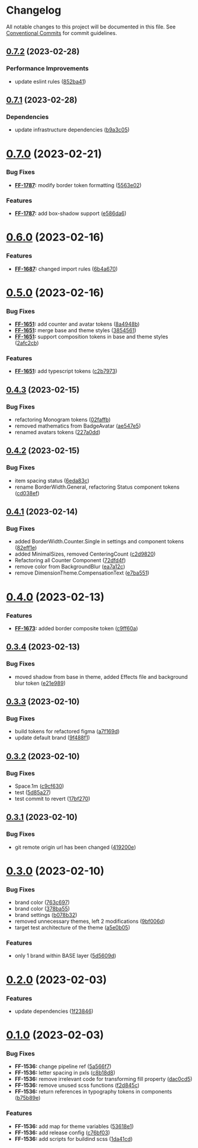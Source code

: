 # Changelog

All notable changes to this project will be documented in this file. See
[Conventional Commits](https://conventionalcommits.org) for commit guidelines.

## [0.7.2](https://git.sbercloud.tech/sbercloud-ui/tokens-design-system/figma-tokens/compare/npm0.7.1...npm0.7.2) (2023-02-28)


### Performance Improvements

* update eslint rules ([852ba41](https://git.sbercloud.tech/sbercloud-ui/tokens-design-system/figma-tokens/commit/852ba41a0f1a2e046bd438e0d371c34b79c8ac20))

## [0.7.1](https://git.sbercloud.tech/sbercloud-ui/tokens-design-system/figma-tokens/compare/npm0.7.0...npm0.7.1) (2023-02-28)


### Dependencies

* update infrastructure dependencies ([b9a3c05](https://git.sbercloud.tech/sbercloud-ui/tokens-design-system/figma-tokens/commit/b9a3c05a29a547e333f7b073c75cd819f405f4ef))

# [0.7.0](https://git.sbercloud.tech/sbercloud-ui/tokens-design-system/figma-tokens/compare/npm0.6.0...npm0.7.0) (2023-02-21)


### Bug Fixes

* **[FF-1787](https://jira.sbercloud.tech/browse/FF-1787):** modify border token formatting ([5563e02](https://git.sbercloud.tech/sbercloud-ui/tokens-design-system/figma-tokens/commit/5563e02d40825b4888632e72258e2aaef78e028f))


### Features

* **[FF-1787](https://jira.sbercloud.tech/browse/FF-1787):** add box-shadow support ([e586da6](https://git.sbercloud.tech/sbercloud-ui/tokens-design-system/figma-tokens/commit/e586da6502c2e733ff76df8b3c31a4e04ac7b52f))

# [0.6.0](https://git.sbercloud.tech/sbercloud-ui/tokens-design-system/figma-tokens/compare/npm0.5.0...npm0.6.0) (2023-02-16)


### Features

* **[FF-1687](https://jira.sbercloud.tech/browse/FF-1687):** changed import rules ([6b4a670](https://git.sbercloud.tech/sbercloud-ui/tokens-design-system/figma-tokens/commit/6b4a67097d6bd91935a5e18ee59ccba0dd308595))

# [0.5.0](https://git.sbercloud.tech/sbercloud-ui/tokens-design-system/figma-tokens/compare/npm0.4.3...npm0.5.0) (2023-02-16)


### Bug Fixes

* **[FF-1651](https://jira.sbercloud.tech/browse/FF-1651):** add counter and avatar tokens ([8a4948b](https://git.sbercloud.tech/sbercloud-ui/tokens-design-system/figma-tokens/commit/8a4948bcfbdca2aae119b762daeb776a6a528674))
* **[FF-1651](https://jira.sbercloud.tech/browse/FF-1651):** merge base and theme styles ([3854561](https://git.sbercloud.tech/sbercloud-ui/tokens-design-system/figma-tokens/commit/385456170a6320203312d72cb6d820b5d0055392))
* **[FF-1651](https://jira.sbercloud.tech/browse/FF-1651):** support composition tokens in base and theme styles ([2afc2cb](https://git.sbercloud.tech/sbercloud-ui/tokens-design-system/figma-tokens/commit/2afc2cb486d6f9b40da4765ca325738a60c7c1ea))


### Features

* **[FF-1651](https://jira.sbercloud.tech/browse/FF-1651):** add typescript tokens ([c2b7973](https://git.sbercloud.tech/sbercloud-ui/tokens-design-system/figma-tokens/commit/c2b7973ada8c180d03f1e8f68773648e9cfe8c7a))

## [0.4.3](https://git.sbercloud.tech/sbercloud-ui/tokens-design-system/figma-tokens/compare/npm0.4.2...npm0.4.3) (2023-02-15)


### Bug Fixes

* refactoring Monogram tokens ([02faffb](https://git.sbercloud.tech/sbercloud-ui/tokens-design-system/figma-tokens/commit/02faffbc2e88c266f02930cf1e683285beab2011))
* removed mathematics from BadgeAvatar ([ae547e5](https://git.sbercloud.tech/sbercloud-ui/tokens-design-system/figma-tokens/commit/ae547e52c5edc5a485aa46b5f9f9c4f0a82fe77c))
* renamed avatars tokens ([227a0dd](https://git.sbercloud.tech/sbercloud-ui/tokens-design-system/figma-tokens/commit/227a0dd3026223da5a036ad7968d684418ad6810))

## [0.4.2](https://git.sbercloud.tech/sbercloud-ui/tokens-design-system/figma-tokens/compare/npm0.4.1...npm0.4.2) (2023-02-15)


### Bug Fixes

* item spacing status ([6eda83c](https://git.sbercloud.tech/sbercloud-ui/tokens-design-system/figma-tokens/commit/6eda83ce120a118c67565056ff1c775bfab9ee0d))
* rename BorderWidth.General, refactoring Status component tokens ([cd038ef](https://git.sbercloud.tech/sbercloud-ui/tokens-design-system/figma-tokens/commit/cd038efc8431248a18c58472d17780d70ac2a0ff))

## [0.4.1](https://git.sbercloud.tech/sbercloud-ui/tokens-design-system/figma-tokens/compare/npm0.4.0...npm0.4.1) (2023-02-14)


### Bug Fixes

* added BorderWidth.Counter.Single in settings and component tokens ([82eff1e](https://git.sbercloud.tech/sbercloud-ui/tokens-design-system/figma-tokens/commit/82eff1e8b3eabbe0784d1b93793b1cae667e8b0f))
* added MinimalSizes, removed CenteringCount ([c2d9820](https://git.sbercloud.tech/sbercloud-ui/tokens-design-system/figma-tokens/commit/c2d9820c7b06e3c4494e6fe88e226292cc31d445))
* Refactoring all Counter Component ([72dfd4f](https://git.sbercloud.tech/sbercloud-ui/tokens-design-system/figma-tokens/commit/72dfd4f5eeabe66ea2b4e9fdf4be2481810b29aa))
* remove color from BackgroundBlur ([ea7a12c](https://git.sbercloud.tech/sbercloud-ui/tokens-design-system/figma-tokens/commit/ea7a12c98db87522d14b40683a4ac96d51f65ec1))
* remove DimensionTheme.CompensationText ([e7ba551](https://git.sbercloud.tech/sbercloud-ui/tokens-design-system/figma-tokens/commit/e7ba5514b72997d3b80ad27369140ef598ab1ebb))

# [0.4.0](https://git.sbercloud.tech/sbercloud-ui/tokens-design-system/figma-tokens/compare/npm0.3.4...npm0.4.0) (2023-02-13)


### Features

* **[FF-1673](https://jira.sbercloud.tech/browse/FF-1673):** added border composite token ([c9ff60a](https://git.sbercloud.tech/sbercloud-ui/tokens-design-system/figma-tokens/commit/c9ff60a87b96f555d0314de91a7fd7de4cdaf819))

## [0.3.4](https://git.sbercloud.tech/sbercloud-ui/tokens-design-system/figma-tokens/compare/npm0.3.3...npm0.3.4) (2023-02-13)


### Bug Fixes

* moved shadow from base in theme, added Effects file and background blur token ([e21e989](https://git.sbercloud.tech/sbercloud-ui/tokens-design-system/figma-tokens/commit/e21e989a54f75fe78d4b306298fb91a24c03de16))

## [0.3.3](https://git.sbercloud.tech/sbercloud-ui/tokens-design-system/figma-tokens/compare/npm0.3.2...npm0.3.3) (2023-02-10)


### Bug Fixes

* build tokens for refactored figma ([a7f169d](https://git.sbercloud.tech/sbercloud-ui/tokens-design-system/figma-tokens/commit/a7f169dcc2f944e966e9dfcc8a0bacd9e4d88b35))
* update default brand ([9f488f1](https://git.sbercloud.tech/sbercloud-ui/tokens-design-system/figma-tokens/commit/9f488f11bb48703d929a4f0f2da2c2d524160c0c))

## [0.3.2](https://git.sbercloud.tech/sbercloud-ui/tokens-design-system/figma-tokens/compare/npm0.3.1...npm0.3.2) (2023-02-10)


### Bug Fixes

* Space.1m ([c9cf630](https://git.sbercloud.tech/sbercloud-ui/tokens-design-system/figma-tokens/commit/c9cf63039e2c0d56b5cdfbaf2959703d09cd91a6))
* test ([5d85a27](https://git.sbercloud.tech/sbercloud-ui/tokens-design-system/figma-tokens/commit/5d85a279bffd612d661bfee11c64067b70b56f8d))
* test commit to revert ([17bf270](https://git.sbercloud.tech/sbercloud-ui/tokens-design-system/figma-tokens/commit/17bf270690ff73c3ef4e7faee019420d8f02e7ef))

## [0.3.1](https://git.sbercloud.tech/sbercloud-ui/tokens-design-system/figma-tokens/compare/npm0.3.0...npm0.3.1) (2023-02-10)


### Bug Fixes

* git remote origin url has been changed ([419200e](https://git.sbercloud.tech/sbercloud-ui/tokens-design-system/figma-tokens/commit/419200e458479de8a28d3f493f551629a87b5877))

# [0.3.0](https://git.sbercloud.tech/sbercloud-ui/tokens-design-system/figma-tokens/compare/npm0.2.0...npm0.3.0) (2023-02-10)


### Bug Fixes

* brand color ([763c697](https://git.sbercloud.tech/sbercloud-ui/tokens-design-system/figma-tokens/commit/763c697699793e7a9efd9dbfff042d55e8f2fa44))
* brand color ([378ba55](https://git.sbercloud.tech/sbercloud-ui/tokens-design-system/figma-tokens/commit/378ba55fb07bed8f656bea45ad0dd3dfaeb379d1))
* brand settings ([b078b32](https://git.sbercloud.tech/sbercloud-ui/tokens-design-system/figma-tokens/commit/b078b32bddaecd49364dde83c22d4d2492860869))
* removed unnecessary themes, left 2 modifications ([9bf006d](https://git.sbercloud.tech/sbercloud-ui/tokens-design-system/figma-tokens/commit/9bf006de11d63d8d1273a51b186b12e0daeaa028))
* target test architecture of the theme ([a5e0b05](https://git.sbercloud.tech/sbercloud-ui/tokens-design-system/figma-tokens/commit/a5e0b05208d84f989b71dfb19acf892b0675f73d))


### Features

* only 1 brand within BASE layer ([5d5609d](https://git.sbercloud.tech/sbercloud-ui/tokens-design-system/figma-tokens/commit/5d5609d02604d9ef016efa37d324a19c44766f08))

# [0.2.0](https://git.sbercloud.tech/sbercloud-ui/tokens-design-system/figma-tokens/compare/npm0.1.0...npm0.2.0) (2023-02-03)


### Features

* update dependencies ([1f23846](https://git.sbercloud.tech/sbercloud-ui/tokens-design-system/figma-tokens/commit/1f23846ca01ec968b2b33b63ef9006a067d4da73))

# [0.1.0](https://git.sbercloud.tech/sbercloud-ui/tokens-design-system/figma-tokens/compare/npm0.0.1...npm0.1.0) (2023-02-03)


### Bug Fixes

* **FF-1536:** change pipeline ref ([5a566f7](https://git.sbercloud.tech/sbercloud-ui/tokens-design-system/figma-tokens/commit/5a566f74c15ecd65e5aac2ce5db587ffc26dccf5))
* **FF-1536:** letter spacing in pxls ([c8b18d8](https://git.sbercloud.tech/sbercloud-ui/tokens-design-system/figma-tokens/commit/c8b18d88da00684e759d4e07fb98b2b5741140e6))
* **FF-1536:** remove irrelevant code for transforming fill property ([dac0cd5](https://git.sbercloud.tech/sbercloud-ui/tokens-design-system/figma-tokens/commit/dac0cd543d8f2b1cf9c9829e4bcc66d9bb0b2da0))
* **FF-1536:** remove unused scss functions ([f2d845c](https://git.sbercloud.tech/sbercloud-ui/tokens-design-system/figma-tokens/commit/f2d845c9e82da476fa82233b793c1baeb1571bca))
* **FF-1536:** return references in typography tokens in components ([b75b89e](https://git.sbercloud.tech/sbercloud-ui/tokens-design-system/figma-tokens/commit/b75b89eeb6cd1bf95218b4e47ca52b5093eff174))


### Features

* **FF-1536:** add map for theme variables ([53618e1](https://git.sbercloud.tech/sbercloud-ui/tokens-design-system/figma-tokens/commit/53618e1d6a4b77b3c94a85b0b73fd01055d2266f))
* **FF-1536:** add release config ([c76bf03](https://git.sbercloud.tech/sbercloud-ui/tokens-design-system/figma-tokens/commit/c76bf03cbb1767d2b076865bfb2ea63ccb638bbf))
* **FF-1536:** add scripts for buildind scss ([1da41cd](https://git.sbercloud.tech/sbercloud-ui/tokens-design-system/figma-tokens/commit/1da41cdb36724b26c7fef7968956032116278fe5))
